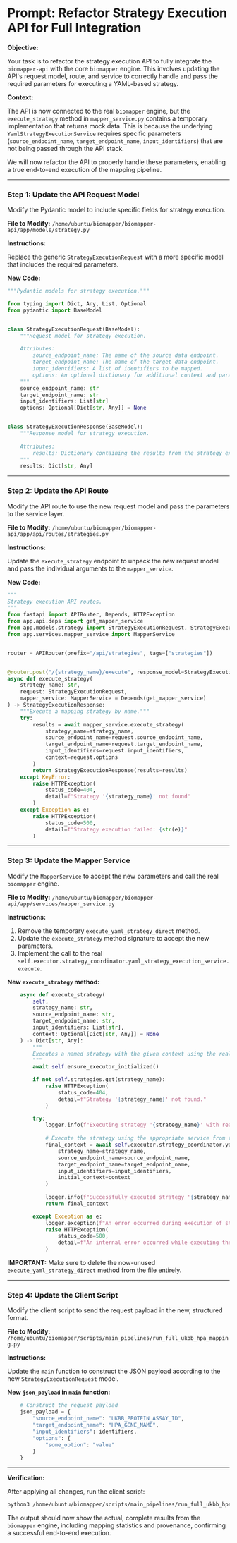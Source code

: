 # Prompt: Refactor Strategy Execution API for Full Integration

**Objective:**

Your task is to refactor the strategy execution API to fully integrate the `biomapper-api` with the core `biomapper` engine. This involves updating the API's request model, route, and service to correctly handle and pass the required parameters for executing a YAML-based strategy.

**Context:**

The API is now connected to the real `biomapper` engine, but the `execute_strategy` method in `mapper_service.py` contains a temporary implementation that returns mock data. This is because the underlying `YamlStrategyExecutionService` requires specific parameters (`source_endpoint_name`, `target_endpoint_name`, `input_identifiers`) that are not being passed through the API stack.

We will now refactor the API to properly handle these parameters, enabling a true end-to-end execution of the mapping pipeline.

--- 

### **Step 1: Update the API Request Model**

Modify the Pydantic model to include specific fields for strategy execution.

**File to Modify:** `/home/ubuntu/biomapper/biomapper-api/app/models/strategy.py`

**Instructions:**

Replace the generic `StrategyExecutionRequest` with a more specific model that includes the required parameters.

**New Code:**
```python
"""Pydantic models for strategy execution."""

from typing import Dict, Any, List, Optional
from pydantic import BaseModel


class StrategyExecutionRequest(BaseModel):
    """Request model for strategy execution.
    
    Attributes:
        source_endpoint_name: The name of the source data endpoint.
        target_endpoint_name: The name of the target data endpoint.
        input_identifiers: A list of identifiers to be mapped.
        options: An optional dictionary for additional context and parameters.
    """
    source_endpoint_name: str
    target_endpoint_name: str
    input_identifiers: List[str]
    options: Optional[Dict[str, Any]] = None


class StrategyExecutionResponse(BaseModel):
    """Response model for strategy execution.
    
    Attributes:
        results: Dictionary containing the results from the strategy execution.
    """
    results: Dict[str, Any]
```

---

### **Step 2: Update the API Route**

Modify the API route to use the new request model and pass the parameters to the service layer.

**File to Modify:** `/home/ubuntu/biomapper/biomapper-api/app/api/routes/strategies.py`

**Instructions:**

Update the `execute_strategy` endpoint to unpack the new request model and pass the individual arguments to the `mapper_service`.

**New Code:**
```python
"""
Strategy execution API routes.
"""
from fastapi import APIRouter, Depends, HTTPException
from app.api.deps import get_mapper_service
from app.models.strategy import StrategyExecutionRequest, StrategyExecutionResponse
from app.services.mapper_service import MapperService


router = APIRouter(prefix="/api/strategies", tags=["strategies"])


@router.post("/{strategy_name}/execute", response_model=StrategyExecutionResponse)
async def execute_strategy(
    strategy_name: str,
    request: StrategyExecutionRequest,
    mapper_service: MapperService = Depends(get_mapper_service)
) -> StrategyExecutionResponse:
    """Execute a mapping strategy by name."""
    try:
        results = await mapper_service.execute_strategy(
            strategy_name=strategy_name,
            source_endpoint_name=request.source_endpoint_name,
            target_endpoint_name=request.target_endpoint_name,
            input_identifiers=request.input_identifiers,
            context=request.options
        )
        return StrategyExecutionResponse(results=results)
    except KeyError:
        raise HTTPException(
            status_code=404,
            detail=f"Strategy '{strategy_name}' not found"
        )
    except Exception as e:
        raise HTTPException(
            status_code=500,
            detail=f"Strategy execution failed: {str(e)}"
        )
```

---

### **Step 3: Update the Mapper Service**

Modify the `MapperService` to accept the new parameters and call the real `biomapper` engine.

**File to Modify:** `/home/ubuntu/biomapper/biomapper-api/app/services/mapper_service.py`

**Instructions:**

1.  Remove the temporary `execute_yaml_strategy_direct` method.
2.  Update the `execute_strategy` method signature to accept the new parameters.
3.  Implement the call to the real `self.executor.strategy_coordinator.yaml_strategy_execution_service.execute`.

**New `execute_strategy` method:**
```python
    async def execute_strategy(
        self, 
        strategy_name: str, 
        source_endpoint_name: str,
        target_endpoint_name: str,
        input_identifiers: List[str],
        context: Optional[Dict[str, Any]] = None
    ) -> Dict[str, Any]:
        """
        Executes a named strategy with the given context using the real MappingExecutor.
        """
        await self.ensure_executor_initialized()

        if not self.strategies.get(strategy_name):
            raise HTTPException(
                status_code=404,
                detail=f"Strategy '{strategy_name}' not found."
            )

        try:
            logger.info(f"Executing strategy '{strategy_name}' with real executor...")
            
            # Execute the strategy using the appropriate service from the executor
            final_context = await self.executor.strategy_coordinator.yaml_strategy_execution_service.execute(
                strategy_name=strategy_name,
                source_endpoint_name=source_endpoint_name,
                target_endpoint_name=target_endpoint_name,
                input_identifiers=input_identifiers,
                initial_context=context
            )
            
            logger.info(f"Successfully executed strategy '{strategy_name}'.")
            return final_context

        except Exception as e:
            logger.exception(f"An error occurred during execution of strategy '{strategy_name}': {e}")
            raise HTTPException(
                status_code=500,
                detail=f"An internal error occurred while executing the strategy: {e}",
            )
```

**IMPORTANT:** Make sure to delete the now-unused `execute_yaml_strategy_direct` method from the file entirely.

---

### **Step 4: Update the Client Script**

Modify the client script to send the request payload in the new, structured format.

**File to Modify:** `/home/ubuntu/biomapper/scripts/main_pipelines/run_full_ukbb_hpa_mapping.py`

**Instructions:**

Update the `main` function to construct the JSON payload according to the new `StrategyExecutionRequest` model.

**New `json_payload` in `main` function:**
```python
    # Construct the request payload
    json_payload = {
        "source_endpoint_name": "UKBB_PROTEIN_ASSAY_ID",
        "target_endpoint_name": "HPA_GENE_NAME",
        "input_identifiers": identifiers,
        "options": {
            "some_option": "value"
        }
    }
```

---

**Verification:**

After applying all changes, run the client script:

```bash
python3 /home/ubuntu/biomapper/scripts/main_pipelines/run_full_ukbb_hpa_mapping.py
```

The output should now show the actual, complete results from the `biomapper` engine, including mapping statistics and provenance, confirming a successful end-to-end execution.

